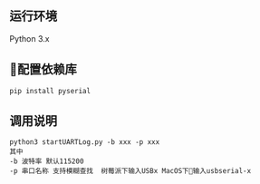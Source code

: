 ## 运行环境
Python 3.x

## 配置依赖库
```
pip install pyserial
```

## 调用说明
```
python3 startUARTLog.py -b xxx -p xxx
其中 
-b 波特率 默认115200 
-p 串口名称 支持模糊查找  树莓派下输入USBx MacOS下输入usbserial-x
```